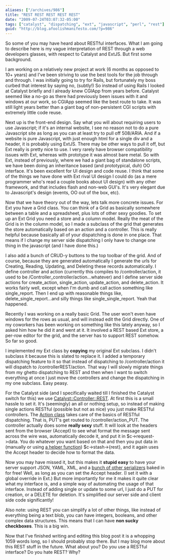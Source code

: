 ```yaml
---
aliases: ["/archives/986"]
title: "REST REST REST REST REST"
date: "2009-07-24T03:07:32-05:00"
tags: ["catalyst", "dispatching", "ext", "javascript", "perl", "rest"]
guid: "http://blog.afoolishmanifesto.com/?p=986"
---
```

So some of you may have heard about RESTful interfaces. What I am going to describe here is my vague interpretation of REST through a web developers glasses, with respect to Catalyst and ExtJS. But first some background.

I am working on a relatively new project at work (6 months as opposed to 10+ years) and I've been striving to use the best tools for the job through and through. I was initially going to try for Rails, but fortunately my boss curbed that interest by saying no, (subtly!) So instead of using Rails I looked at Catalyst briefly and I already knew CGIApp from years before. Catalyst seemed like a no-go as there had previously been issues with it and windows at our work, so CGIApp seemed like the best route to take. It was still light years better than a giant bag of non-persistent CGI scripts with extremely little code reuse.

Next up is the front-end design. Say what you will about requiring users to use Javascript; if it's an internal website, I see no reason not to do a pure Javascript site as long as you can at least try to pull off 508/ARIA. And if a website is pure Javascript, with just enough html for a single div and a header, it is probably using ExtJS. There may be other ways to pull it off, but Ext really is pretty nice to use. I very rarely have browser compatibility issues with Ext, whereas with prototype it was almost bare metal. So with Ext, instead of previously, where we had a giant bag of standalone scripts, we have been doing an inheritance based (and prototypical, duh) OO interface. It's been excellent for UI design and code reuse. I think that some of the things we have done with Ext rival UI design I could do (as a mere programmer who's read a couple books about UI design) with any other framework, and that includes flash and non-web GUI's. It's very elegant due to Javascript's design (events, OO out of the box, etc).

Now that we have theory out of the way, lets talk more concrete issues. For Ext you have a Grid class. You can think of a Grid as basically somewhere between a table and a spreadsheet, plus lots of other sexy goodies. To set up an Ext Grid you need a store and a column model. Really the meat of the Grid is in the column model, so I made a subclass of the grid that generates the store automatically based on an action and a controller. This is really helpful because basically all of your dispatching is done in one place. That means if I change my server side dispatching I only have to change one thing in the javascript (and I have done this.)

I also add a bunch of CRUD-y buttons to the top toolbar of the grid. And of course, because they are generated automatically I generate the urls for Creating, Reading, Updating, and Deleting these records automatically. I define controller and action (currently this compiles to /controller/action, it used to be /Controller\_controller/action...whatever) and I define server side actions for create\_action, single\_action, update\_action, and delete\_action. It works fairly well, except when I'm dumb and call action something like single\_report. Then I end up with reasonable things like, delete\_single\_report...and silly things like single\_single\_report. Yeah that happened.

Recently I was working on a really basic Grid. The user won't even have windows for the rows as usual, and will instead edit the Grid directly. One of my coworkers has been working on something like this lately anyway, so I asked him how he did it and went at it. It involved a REST based Ext store, a per-row editor for the grid, and the server has to support REST somehow. So far so good.

I implemented my Ext class by **copying** my original Ext subclass. I didn't subclass it because this is slated to replace it. I added a temporary dispatching feature to it so that instead of dispatching to /controller/action it will dispatch to /controllerREST/action. That way I will slowly migrate things from my ghetto dispatching to REST and then when I want to switch everything at once I just move the controllers and change the dispatching in my one subclass. Easy peasy.

For the Catalyst side (and I specifically waited till I finished the Catalyst switch for this) we use [Catalyst::Controller::REST](http://search.cpan.org/perldoc?Catalyst::Controller::REST). At first this is a small hassle to set it. It's (seemingly) an all or nothing setup, so instead of making single actions RESTful (possible but not as nice) you just make RESTful controllers. The [Action class](http://search.cpan.org/perldoc?Catalyst::Action::REST) takes care of the basics of RESTful dispatching. That is, PUT's get routed to /controller/action\_PUT. The controller actually does some **really sexy** stuff. It will look at the headers sent from the browser (Accept) to see what format the message sent across the wire was, automatically decode it, and put it in $c->request->data. You do whatever you want based on that and then you put data in (manually or using [a helper function](http://search.cpan.org/perldoc?Catalyst::Controller::REST#STATUS_HELPERS)) $c->stash->\{rest\}, and it again uses the Accept header to decide how to format the data.

Now you may have missed it, but this makes it **stupid easy** to have your server support JSON, YAML, XML, and a [bunch of other serializers](http://search.cpan.org/perldoc?Catalyst::Controller::REST#AVAILABLE_SERIALIZERS) baked in for free! Well, as long as you can set the Accept header. (I set it with a global override in Ext.) But more importantly for me it makes it quite clear what my interface is, and a simple way of automating the usage of that interface. Instead of adding single or update to some url, I just do a PUT for creation, or a DELETE for deletion. It's simplified our server side and client side code significantly!

Also note: using REST you can simplify a lot of other things, like instead of everything being a text blob, you can have integers, booleans, and other complex data structures. This means that I can have **non sucky checkboxes**. This is a big win.

Now that I've finished writing and editing this blog post it is a whopping 1059 words long, so I should probably stop there. But I may blog more about this REST stuff in the future. What about you? Do you use a RESTful interface? Do you hate REST? Why?
